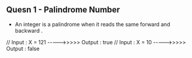 ## Quesn 1 - Palindrome Number 

- An integer is a palindrome when it reads the same forward and backward .

// Input : X = 121  ----->>>>> Output : true 
// Input : X = 10  ----->>>>> Output : false 

